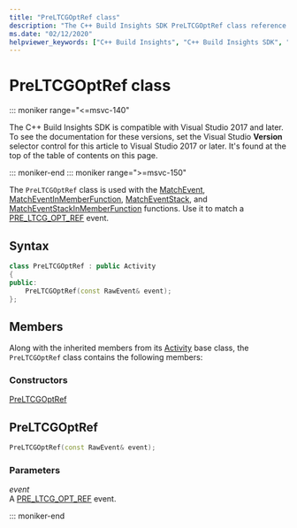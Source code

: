 ```yaml
---
title: "PreLTCGOptRef class"
description: "The C++ Build Insights SDK PreLTCGOptRef class reference."
ms.date: "02/12/2020"
helpviewer_keywords: ["C++ Build Insights", "C++ Build Insights SDK", "PreLTCGOptRef", "throughput analysis", "build time analysis", "vcperf.exe"]
---
```

# PreLTCGOptRef class

::: moniker range="<=msvc-140"

The C++ Build Insights SDK is compatible with Visual Studio 2017 and later. To see the documentation for these versions, set the Visual Studio **Version** selector control for this article to Visual Studio 2017 or later. It's found at the top of the table of contents on this page.

::: moniker-end
::: moniker range=">=msvc-150"

The `PreLTCGOptRef` class is used with the [MatchEvent](../functions/match-event.md), [MatchEventInMemberFunction](../functions/match-event-in-member-function.md), [MatchEventStack](../functions/match-event-stack.md), and [MatchEventStackInMemberFunction](../functions/match-event-stack-in-member-function.md) functions. Use it to match a [PRE_LTCG_OPT_REF](../event-table.md#pre-ltcg-opt-ref) event.

## Syntax

```cpp
class PreLTCGOptRef : public Activity
{
public:
    PreLTCGOptRef(const RawEvent& event);
};
```

## Members

Along with the inherited members from its [Activity](activity.md) base class, the `PreLTCGOptRef` class contains the following members:

### Constructors

[PreLTCGOptRef](#pre-ltcg-opt-ref)

## <a name="pre-ltcg-opt-ref"></a> PreLTCGOptRef

```cpp
PreLTCGOptRef(const RawEvent& event);
```

### Parameters

*event*\
A [PRE_LTCG_OPT_REF](../event-table.md#pre-ltcg-opt-ref) event.

::: moniker-end
